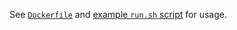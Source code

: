 See [`Dockerfile`](https://github.com/tianon/dockerfiles/blob/master/apt-cacher-ng/Dockerfile) and [example `run.sh` script](https://github.com/tianon/dockerfiles/blob/master/apt-cacher-ng/run.sh) for usage.
